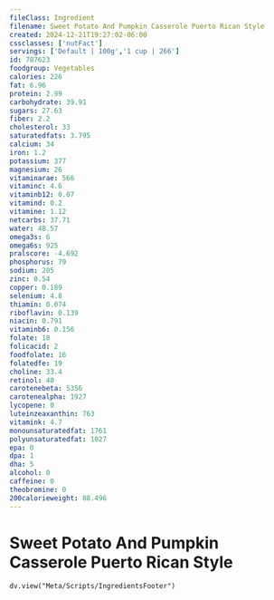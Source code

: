 ```yaml
---
fileClass: Ingredient
filename: Sweet Potato And Pumpkin Casserole Puerto Rican Style
created: 2024-12-21T19:27:02-06:00
cssclasses: ['nutFact']
servings: ['Default | 100g','1 cup | 266']
id: 787623
foodgroup: Vegetables
calories: 226
fat: 6.96
protein: 2.99
carbohydrate: 39.91
sugars: 27.63
fiber: 2.2
cholesterol: 33
saturatedfats: 3.795
calcium: 34
iron: 1.2
potassium: 377
magnesium: 26
vitaminarae: 566
vitaminc: 4.6
vitaminb12: 0.07
vitamind: 0.2
vitamine: 1.12
netcarbs: 37.71
water: 48.57
omega3s: 6
omega6s: 925
pralscore: -4.692
phosphorus: 79
sodium: 205
zinc: 0.54
copper: 0.189
selenium: 4.8
thiamin: 0.074
riboflavin: 0.139
niacin: 0.791
vitaminb6: 0.156
folate: 18
folicacid: 2
foodfolate: 16
folatedfe: 19
choline: 33.4
retinol: 40
carotenebeta: 5356
carotenealpha: 1927
lycopene: 0
luteinzeaxanthin: 763
vitamink: 4.7
monounsaturatedfat: 1761
polyunsaturatedfat: 1027
epa: 0
dpa: 1
dha: 5
alcohol: 0
caffeine: 0
theobromine: 0
200calorieweight: 88.496
---
```


# Sweet Potato And Pumpkin Casserole Puerto Rican Style

```dataviewjs
dv.view("Meta/Scripts/IngredientsFooter")
```
